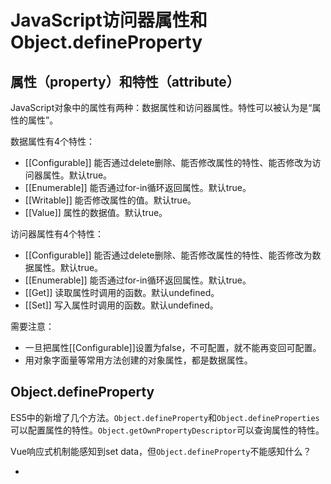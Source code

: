 # JavaScript访问器属性和Object.defineProperty

## 属性（property）和特性（attribute）

JavaScript对象中的属性有两种：数据属性和访问器属性。特性可以被认为是“属性的属性”。

数据属性有4个特性：
* [[Configurable]]  能否通过delete删除、能否修改属性的特性、能否修改为访问器属性。默认true。
* [[Enumerable]]    能否通过for-in循环返回属性。默认true。
* [[Writable]]      能否修改属性的值。默认true。
* [[Value]]         属性的数据值。默认true。

访问器属性有4个特性：
* [[Configurable]]  能否通过delete删除、能否修改属性的特性、能否修改为数据属性。默认true。
* [[Enumerable]]    能否通过for-in循环返回属性。默认true。
* [[Get]]           读取属性时调用的函数。默认undefined。
* [[Set]]           写入属性时调用的函数。默认undefined。

需要注意：
* 一旦把属性[[Configurable]]设置为false，不可配置，就不能再变回可配置。
* 用对象字面量等常用方法创建的对象属性，都是数据属性。

## Object.defineProperty

ES5中的新增了几个方法。`Object.defineProperty`和`Object.defineProperties`可以配置属性的特性。`Object.getOwnPropertyDescriptor`可以查询属性的特性。

Vue响应式机制能感知到set data，但`Object.defineProperty`不能感知什么？

* 